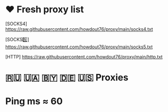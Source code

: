 # ❤ Fresh proxy list

[SOCKS4️] https://raw.githubusercontent.com/howdout76/proxy/main/socks4.txt

[SOCKS5️⃣] https://raw.githubusercontent.com/howdout76/proxy/main/socks5.txt

[HTTP] https://raw.githubusercontent.com/howdout76/proxy/main/http.txt

# 🇷🇺 🇺🇦 🇧🇾 🇩🇪 🇺🇸 Proxies
# Ping ms ≈ 60
